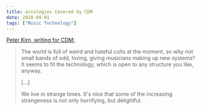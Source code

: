 ```yaml
---
title: arcologies Covered by CDM
date: 2020-09-01
tags: ["Music Technology"]
---
```


[Peter Kirn, writing for CDM:](https://cdm.link/2020/09/arcologies-is-wonderfully-archaic-music-art-for-monome-norns/)

<!--x-->

> The world is full of weird and hateful cults at the moment, so why not small bands of odd, loving, giving musicians making up new systems? It seems to fit the technology, which is open to any structure you like, anyway.
>
> [...]
>
> We live in strange times. It's nice that some of the increasing strangeness is not only horrifying, but delightful.
